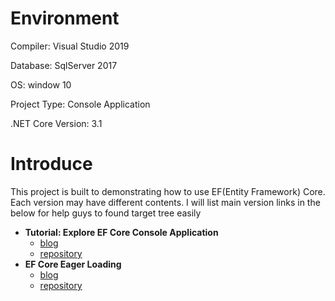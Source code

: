 # Environment

Compiler: Visual Studio 2019

Database: SqlServer 2017

OS: window 10

Project Type: Console Application

.NET Core Version: 3.1

 # Introduce

This project is built to demonstrating how to use EF(Entity Framework) Core. Each version may have different contents. I will list main version links in the below for help guys to found target tree easily

- **Tutorial: Explore EF Core Console Application**
  - [blog](https://voltwu.github.io/blog/csharp/2020/02/25/Tutorial-Explore-EF-Core-Console-Application/)
  - [repository](https://github.com/voltwu/C-Sharp-Console-Application-EF-Core-Example/tree/b1e4c8a75245f4bd569b8c0b7cca586523db96f4)
- **EF Core Eager Loading**
  - [blog](https://voltwu.github.io/blog/csharp/2020/03/03/EF-Core-Eager-Loading/)
  - [repository](https://github.com/voltwu/C-Sharp-Console-Application-EF-Core-Example/tree/b2d33ad3f6f19e06b20afeb68218798c7f2f9f08)
